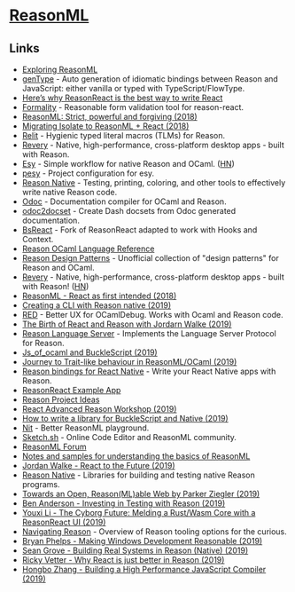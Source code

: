 # [ReasonML](https://reasonml.github.io)

## Links

- [Exploring ReasonML](http://reasonmlhub.com/exploring-reasonml/toc.html)
- [genType](https://github.com/cristianoc/genType) - Auto generation of idiomatic bindings between Reason and JavaScript: either vanilla or typed with TypeScript/FlowType.
- [Here’s why ReasonReact is the best way to write React](https://medium.freecodecamp.org/psst-heres-why-reasonreact-is-the-best-way-to-write-react-5088d434d035)
- [Formality](https://github.com/alexfedoseev/re-formality) - Reasonable form validation tool for reason-react.
- [ReasonML: Strict, powerful and forgiving (2018)](https://news.ycombinator.com/item?id=18414084)
- [Migrating Isolate to ReasonML + React (2018)](http://seenaburns.com/2018/07/02/migrating-isolate-to-reason-react/)
- [Relit](https://github.com/cyrus-/relit) - Hygienic typed literal macros (TLMs) for Reason.
- [Revery](https://github.com/bryphe/revery) - Native, high-performance, cross-platform desktop apps - built with Reason.
- [Esy](https://esy.sh/) - Simple workflow for native Reason and OCaml. ([HN](https://news.ycombinator.com/item?id=18967693))
- [pesy](https://github.com/esy/pesy) - Project configuration for esy.
- [Reason Native](https://github.com/facebookexperimental/reason-native) - Testing, printing, coloring, and other tools to effectively write native Reason code.
- [Odoc](https://github.com/ocaml/odoc) - Documentation compiler for OCaml and Reason.
- [odoc2docset](https://github.com/jfeser/odoc2docset) - Create Dash docsets from Odoc generated documentation.
- [BsReact](https://github.com/eldh/bs-react) - Fork of ReasonReact adapted to work with Hooks and Context.
- [Reason OCaml Language Reference](https://github.com/jordwalke/reasonml-manual)
- [Reason Design Patterns](https://github.com/ostera/reason-design-patterns) - Unofficial collection of "design patterns" for Reason and OCaml.
- [Revery](https://github.com/revery-ui/revery) - Native, high-performance, cross-platform desktop apps - built with Reason! ([HN](https://news.ycombinator.com/item?id=18994837))
- [ReasonML - React as first intended (2018)](https://www.imaginarycloud.com/blog/reasonml-react-as-first-intended/)
- [Creating a CLI with Reason native (2019)](https://rolflekang.com/creating-a-cli-with-reason-native)
- [RED](https://github.com/reasonml/red) - Better UX for OCamlDebug. Works with Ocaml and Reason code.
- [The Birth of React and Reason with Jordarn Walke (2019)](https://overcast.fm/+Q5fSfHCDs)
- [Reason Language Server](https://github.com/jaredly/reason-language-server) - Implements the Language Server Protocol for Reason.
- [Js_of_ocaml and BuckleScript (2019)](https://www.javierchavarri.com/js_of_ocaml-and-bucklescript/)
- [Journey to Trait-like behaviour in ReasonML/OCaml (2019)](https://gustavoaguiar.dev/journey-trait-like-behavior-reasonml/)
- [Reason bindings for React Native](https://github.com/reasonml-community/reason-react-native) - Write your React Native apps with Reason.
- [ReasonReact Example App](https://github.com/ostera/my-reason-react-app)
- [Reason Project Ideas](https://github.com/jordwalke/reason-project-ideas#readme)
- [React Advanced Reason Workshop (2019)](https://github.com/nikgraf/2019-10-reason-workshop)
- [How to write a library for BuckleScript and Native (2019)](https://tech.ahrefs.com/how-to-write-a-library-for-bucklescript-and-native-22f45e5e946d)
- [Nit](https://nit.sketch.sh/) - Better ReasonML playground.
- [Sketch.sh](https://github.com/Sketch-sh/sketch-sh) - Online Code Editor and ReasonML community.
- [ReasonML Forum](https://reasonml.chat/)
- [Notes and samples for understanding the basics of ReasonML](https://github.com/parkerziegler/reason-basics)
- [Jordan Walke - React to the Future (2019)](https://www.youtube.com/watch?v=5fG_lyNuEAw)
- [Reason Native](https://reason-native.com/) - Libraries for building and testing native Reason programs.
- [Towards an Open, Reason(ML)able Web by Parker Ziegler (2019)](https://www.youtube.com/watch?v=ItASl4SdPO0)
- [Ben Anderson - Investing in Testing with Reason (2019)](https://www.youtube.com/watch?v=Um-c6gDuLWw)
- [Youxi Li - The Cyborg Future: Melding a Rust/Wasm Core with a ReasonReact UI (2019)](https://www.youtube.com/watch?v=nY_fslpJmdE)
- [Navigating Reason](https://github.com/jordwalke/navigating-reason#readme) - Overview of Reason tooling options for the curious.
- [Bryan Phelps - Making Windows Development Reasonable (2019)](https://www.youtube.com/watch?v=UDz-IqwAzIs)
- [Sean Grove - Building Real Systems in Reason (Native) (2019)](https://www.youtube.com/watch?v=Lv2QCq6ZBPs)
- [Ricky Vetter - Why React is just better in Reason (2019)](https://www.youtube.com/watch?v=i9Kr9wuz24g)
- [Hongbo Zhang - Building a High Performance JavaScript Compiler (2019)](https://www.youtube.com/watch?v=iWEQjvGGiTA)
